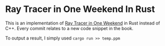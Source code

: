 # Ray Tracer in One Weekend In Rust

This is an implementation of [Ray Tracer in One Weekend](https://www.realtimerendering.com/raytracing/Ray%20Tracing%20in%20a%20Weekend.pdf) in Rust instead of C++. Every commit relates to a new code snippet in the book.

To output a result, I simply used `cargo run >> temp.ppm`
